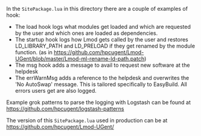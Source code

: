 In the `SitePackage.lua` in this directory there are a couple of
examples of hook:
- The load hook logs what modules get loaded and which are requested
  by the user and which ones are loaded as dependencies.
- The startup hook logs how Lmod gets called by the user and restores
  LD_LIBRARY_PATH and LD_PRELOAD if they get renamed by the module function.
  (as in https://github.com/hpcugent/Lmod-UGent/blob/master/Lmod-ml-rename-ld-path.patch)
- The msg hook adds a message to avail to request new software at the helpdesk
- The errWarnMsg adds a reference to the helpdesk and overwrites the 'No AutoSwap' message.
  This is tailored specifically to EasyBuild. All errors users get are also logged.

Example grok patterns to parse the logging with Logstash can be found
at https://github.com/hpcugent/logstash-patterns

The version of this `SitePackage.lua` used in production can be at 
https://github.com/hpcugent/Lmod-UGent/
